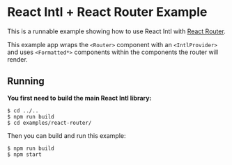 React Intl + React Router Example
=================================

This is a runnable example showing how to use React Intl with [React Router](https://github.com/reactjs/react-router).

This example app wraps the `<Router>` component with an `<IntlProvider>` and uses `<Formatted*>` components within the components the router will render.

## Running

**You first need to build the main React Intl library:**

```
$ cd ../..
$ npm run build
$ cd examples/react-router/
```

Then you can build and run this example:

```
$ npm run build
$ npm start
```
